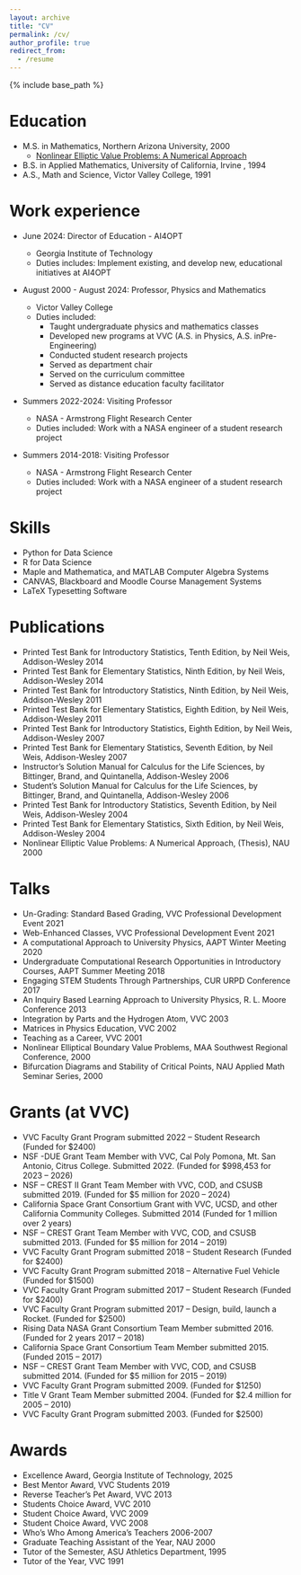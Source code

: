 ```yaml
---
layout: archive
title: "CV"
permalink: /cv/
author_profile: true
redirect_from:
  - /resume
---
```


{% include base_path %}

Education
======
* M.S. in Mathematics, Northern Arizona University, 2000
  * [Nonlinear Elliptic Value Problems: A Numerical Approach](../files/Thesis.pdf) 
* B.S. in Applied Mathematics, University of California, Irvine , 1994
* A.S., Math and Science, Victor Valley College, 1991

Work experience
======
* June 2024: Director of Education - AI4OPT
  * Georgia Institute of Technology
  * Duties includes: Implement existing, and develop new, educational initiatives at AI4OPT

* August 2000 - August 2024: Professor, Physics and Mathematics
  * Victor Valley College
  * Duties included:
    * Taught undergraduate physics and mathematics classes
    * Developed new programs at VVC (A.S. in Physics, A.S. inPre-Engineering)
    * Conducted student research projects
    * Served as department chair
    * Served on the curriculum committee
    * Served as distance education faculty facilitator

* Summers 2022-2024: Visiting Professor 
  * NASA - Armstrong Flight Research Center 
  * Duties included: Work with a NASA engineer of a student research project

* Summers 2014-2018: Visiting Professor 
  * NASA - Armstrong Flight Research Center 
  * Duties included: Work with a NASA engineer of a student research project
  
  
Skills
======
* Python for Data Science
* R for Data Science
* Maple and Mathematica, and MATLAB Computer Algebra Systems
* CANVAS, Blackboard and Moodle Course Management Systems
* LaTeX Typesetting Software

Publications
======
* Printed Test Bank for Introductory Statistics, Tenth Edition, by Neil Weis, Addison-Wesley 2014
* Printed Test Bank for Elementary Statistics, Ninth Edition, by Neil Weis, Addison-Wesley 2014
* Printed Test Bank for Introductory Statistics, Ninth Edition, by Neil Weis, Addison-Wesley 2011
* Printed Test Bank for Elementary Statistics, Eighth Edition, by Neil Weis, Addison-Wesley 2011
* Printed Test Bank for Introductory Statistics, Eighth Edition, by Neil Weis, Addison-Wesley 2007
* Printed Test Bank for Elementary Statistics, Seventh Edition, by Neil Weis, Addison-Wesley 2007
* Instructor’s Solution Manual for Calculus for the Life Sciences, by Bittinger, Brand, and Quintanella, Addison-Wesley 2006
* Student’s Solution Manual for Calculus for the Life Sciences, by Bittinger, Brand, and Quintanella, Addison-Wesley 2006
* Printed Test Bank for Introductory Statistics, Seventh Edition, by Neil Weis, Addison-Wesley 2004
* Printed Test Bank for Elementary Statistics, Sixth Edition, by Neil Weis, Addison-Wesley 2004
* Nonlinear Elliptic Value Problems: A Numerical Approach, (Thesis), NAU 2000
  
Talks
======
* Un-Grading: Standard Based Grading, VVC Professional Development Event 2021
* Web-Enhanced Classes, VVC Professional Development Event 2021
* A computational Approach to University Physics, AAPT Winter Meeting 2020
* Undergraduate Computational Research Opportunities in Introductory Courses, AAPT Summer Meeting 2018
* Engaging STEM Students Through Partnerships, CUR URPD Conference 2017
* An Inquiry Based Learning Approach to University Physics, R. L. Moore Conference 2013
* Integration by Parts and the Hydrogen Atom, VVC 2003
* Matrices in Physics Education, VVC 2002
* Teaching as a Career, VVC 2001
* Nonlinear Elliptical Boundary Value Problems, MAA Southwest Regional Conference, 2000
* Bifurcation Diagrams and Stability of Critical Points, NAU Applied Math Seminar Series, 2000  
  
Grants (at VVC)
===============
* VVC Faculty Grant Program submitted 2022 – Student Research (Funded for $2400)
* NSF -DUE Grant Team Member with VVC, Cal Poly Pomona, Mt. San Antonio, Citrus College. Submitted 2022. (Funded for $998,453 for 2023 – 2026)
* NSF – CREST II Grant Team Member with VVC, COD, and CSUSB submitted 2019.  (Funded for $5 million for 2020 – 2024)
* California Space Grant Consortium Grant with VVC, UCSD, and other California Community Colleges.  Submitted 2014 (Funded for 1 million over 2 years)
* NSF – CREST Grant Team Member with VVC, COD, and CSUSB submitted 2013.  (Funded for $5 million for 2014 – 2019)
* VVC Faculty Grant Program submitted 2018 – Student Research (Funded for $2400)
* VVC Faculty Grant Program submitted 2018 – Alternative Fuel Vehicle (Funded for $1500)
* VVC Faculty Grant Program submitted 2017 – Student Research (Funded for $2400)
* VVC Faculty Grant Program submitted 2017 – Design, build, launch a Rocket.  (Funded for $2500)
* Rising Data NASA Grant Consortium Team Member submitted 2016.  (Funded for 2 years 2017 – 2018)
* California Space Grant Consortium Team Member submitted 2015.  (Funded 2015 – 2017)
* NSF – CREST Grant Team Member with VVC, COD, and CSUSB submitted 2014.  (Funded for $5 million for 2015 – 2019)
* VVC Faculty Grant Program submitted 2009. (Funded for $1250)
* Title V Grant Team Member submitted 2004. (Funded for $2.4 million for 2005 – 2010)
* VVC Faculty Grant Program submitted 2003. (Funded for $2500)  

Awards
======
* Excellence Award, Georgia Institute of Technology, 2025
* Best Mentor Award, VVC Students 2019
* Reverse Teacher’s Pet Award, VVC 2013
* Students Choice Award, VVC 2010
* Student Choice Award, VVC 2009
* Student Choice Award, VVC 2008
* Who’s Who Among America’s Teachers 2006-2007
* Graduate Teaching Assistant of the Year, NAU 2000
* Tutor of the Semester, ASU Athletics Department, 1995
* Tutor of the Year, VVC 1991
